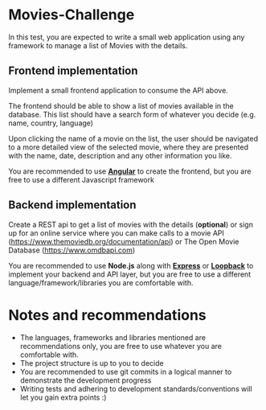 # Movies-Challenge
In this test, you are expected to write a small web application using any framework to manage a list of Movies with the details.

## Frontend implementation
Implement a small frontend application to consume the API above.

The frontend should be able to show a list of movies available in the database. This list should have a search form of whatever you decide (e.g. name, country, language)

Upon clicking the name of a movie on the list, the user should be navigated to a more detailed view of the selected movie, where they are presented with the name, date, description and any other information you like.

You are recommended to use [**Angular**](https://angular.io/) to create the frontend, but you are free to use a different Javascript framework

## Backend implementation 
Create a REST api to get a list of movies with the details (**optional**) or sign up for an online service where you can make calls to a movie API (https://www.themoviedb.org/documentation/api) or The Open Movie Database (https://www.omdbapi.com)

You are recommended to use **Node.js** along with [**Express**](https://expressjs.com/) or [**Loopback**](https://loopback.io/) to implement your backend and API layer, but you are free to use a different language/framework/libraries you are comfortable with.

# Notes and recommendations
* The languages, frameworks and libraries mentioned are recommendations only, you are free to use whatever you are comfortable with.
* The project structure is up to you to decide
* You are recommended to use git commits in a logical manner to demonstrate the development progress
* Writing tests and adhering to development standards/conventions will let you gain extra points :)
